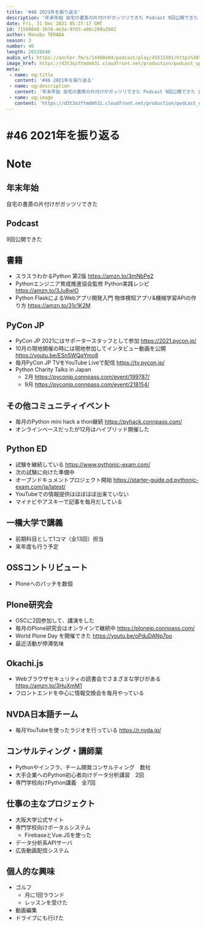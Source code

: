 ```yaml
---
title: '#46 2021年を振り返る'
description: '年末年始 自宅の書斎の片付けがガッツリできた Podcast 9回公開できた 書籍  スラスラわかるPython 第2版 https://amzn.to/3mNbPe2 Pythonエンジニア育成推進'
date: Fri, 31 Dec 2021 05:27:17 GMT
id: 71589848-3b78-4e3a-97d3-a86c208a2b02
author: Manabu TERADA
season: 3
number: 46
length: 26530540
audio_url: https://anchor.fm/s/14480e04/podcast/play/45515501/https%3A%2F%2Fd3ctxlq1ktw2nl.cloudfront.net%2Fstaging%2F2021-11-31%2Fb047625c-ac29-b847-b7d0-708e30facef0.mp3
image_href: https://d3t3ozftmdmh3i.cloudfront.net/production/podcast_uploaded400/3302665/3302665-1582446728752-e7b6d4386ecb2.jpg
meta:
 - name: og:title
   content: '#46 2021年を振り返る'
 - name: og:description
   content: '年末年始 自宅の書斎の片付けがガッツリできた Podcast 9回公開できた 書籍  スラスラわかるPython 第2版 https://amzn.to/3mNbPe2 Pythonエンジニア育成推進'
 - name: og:image
   content: 'https://d3t3ozftmdmh3i.cloudfront.net/production/podcast_uploaded400/3302665/3302665-1582446728752-e7b6d4386ecb2.jpg'
---
```

# #46 2021年を振り返る

<DisplayDate :dateStr="'Fri, 31 Dec 2021 05:27:17 GMT'" />
<DisplaySeason :season="3" :topic="46" />


# Note

<h2>年末年始</h2>
<p>自宅の書斎の片付けがガッツリできた</p>
<h2>Podcast</h2>
<p>9回公開できた</p>
<h2>書籍</h2>
<ul>
 <li>スラスラわかるPython 第2版 <a href="https://amzn.to/3mNbPe2" rel="noreferrer nofollow noopener" target="_blank">https://amzn.to/3mNbPe2</a></li>
 <li>Pythonエンジニア育成推進協会監修 Python実践レシピ <a href="https://amzn.to/3Ju8wlO" rel="noreferrer nofollow noopener" target="_blank">https://amzn.to/3Ju8wlO</a></li>
 <li>Python FlaskによるWebアプリ開発入門 物体検知アプリ&amp;機械学習APIの作り方 <a href="https://amzn.to/31c1K2M" rel="noreferrer nofollow noopener" target="_blank">https://amzn.to/31c1K2M</a></li>
</ul>
<h2>PyCon JP</h2>
<ul>
 <li>PyCon JP 2021にはサポータースタッフとして参加 <a href="https://2021.pycon.jp/" rel="noreferrer nofollow noopener" target="_blank">https://2021.pycon.jp/</a></li>
  <li>10月の現地開催の時には現地参加してインタビュー動画を公開 <a href="https://youtu.be/ESn5WQqYmo8" rel="noreferrer nofollow noopener" target="_blank">https://youtu.be/ESn5WQqYmo8</a></li>
  <li>毎月PyCon JP TVをYouTube Liveで配信 <a href="https://tv.pycon.jp/" rel="noreferrer nofollow noopener" target="_blank">https://tv.pycon.jp/</a></li>
  <li>Python Charity Talks in Japan
    <ul>
      <li>2月 <a href="https://pyconjp.connpass.com/event/199787/" rel="noreferrer nofollow noopener" target="_blank">https://pyconjp.connpass.com/event/199787/</a></li>
      <li>9月 <a href="https://pyconjp.connpass.com/event/218154/" rel="noreferrer nofollow noopener" target="_blank">https://pyconjp.connpass.com/event/218154/</a></li>
    </ul>
  </li>
</ul>
<h2>その他コミュニティイベント</h2>
<ul>
  <li>毎月のPython mini hack a thon継続 <a href="https://pyhack.connpass.com/" rel="noreferrer nofollow noopener" target="_blank">https://pyhack.connpass.com/</a></li>
  <li>オンラインベースだったが12月はハイブリッド開催した</li>
</ul>
<h2>Python ED</h2>
<ul>
  <li>試験を継続している <a href="https://www.pythonic-exam.com/" rel="noreferrer nofollow noopener" target="_blank">https://www.pythonic-exam.com/</a></li>
  <li>次の試験に向けた準備中</li>
  <li>オープンドキュメントプロジェクト開始 <a href="https://starter-guide.od.pythonic-exam.com/ja/latest/" rel="noreferrer nofollow noopener" target="_blank">https://starter-guide.od.pythonic-exam.com/ja/latest/</a></li>
  <li>YouTubeでの情報提供はほぼほぼ出来ていない</li>
  <li>マイナビやアスキーで記事を毎月だしている</li>
</ul>
<h2>一橋大学で講義</h2>
<ul>
  <li>前期科目として1コマ（全13回）担当</li>
  <li>来年度も行う予定</li>
</ul>
<h2>OSSコントリビュート</h2>
<ul>
  <li>Ploneへのパッチを数個</li>
</ul>
<h2>Plone研究会</h2>
<ul>
  <li>OSCに2回参加して、講演をした</li>
  <li>毎月のPlone研究会はオンラインで継続中 <a href="https://plonejp.connpass.com/" rel="noreferrer nofollow noopener" target="_blank">https://plonejp.connpass.com/</a></li>
  <li>World Plone Day を開催できた <a href="https://youtu.be/oPduDANp7po" rel="noreferrer nofollow noopener" target="_blank">https://youtu.be/oPduDANp7po</a></li>
  <li>最近活動が停滞気味</li>
</ul>
<h2>Okachi.js</h2>
<ul>
  <li>Webブラウザセキュリティの読書会でさまざまな学びがある <a href="https://amzn.to/3HuXmM1" rel="noreferrer nofollow noopener" target="_blank">https://amzn.to/3HuXmM1</a></li>
  <li>フロントエンドを中心に情報交換会を毎月やっている</li>
</ul>
<h2>NVDA日本語チーム</h2>
<ul>
  <li>毎月YouTubeを使ったラジオを行っている <a href="https://r.nvda.jp/" rel="noreferrer nofollow noopener" target="_blank">https://r.nvda.jp/</a></li>
</ul>
<h2>コンサルティング・講師業</h2>
<ul>
  <li>Pythonやインフラ、チーム開発コンサルティング　数社</li>
  <li>大手企業へのPython初心者向けデータ分析講習　2回</li>
  <li>専門学校向けPython講義　全7回</li>
</ul>
<h2>仕事の主なプロジェクト</h2>
<ul>
  <li>大阪大学公式サイト</li>
  <li>専門学校向けポータルシステム
    <ul>
      <li>FirebaseとVue.JSを使った</li>
    </ul>
  </li>
  <li>データ分析系APIサーバ</li>
  <li>広告動画配信システム</li>
</ul>
<h2>個人的な興味</h2>
<ul>
  <li>ゴルフ
    <ul>
      <li>月に1回ラウンド</li>
      <li>レッスンを受けた</li>
    </ul>
  </li>
  <li>動画編集</li>
  <li>ドライブにも行けた</li>
</ul>



<Player title="#46 2021年を振り返る" 
  audio_url="https://anchor.fm/s/14480e04/podcast/play/45515501/https%3A%2F%2Fd3ctxlq1ktw2nl.cloudfront.net%2Fstaging%2F2021-11-31%2Fb047625c-ac29-b847-b7d0-708e30facef0.mp3" 
  image_href="https://d3t3ozftmdmh3i.cloudfront.net/production/podcast_uploaded400/3302665/3302665-1582446728752-e7b6d4386ecb2.jpg" 
/>

